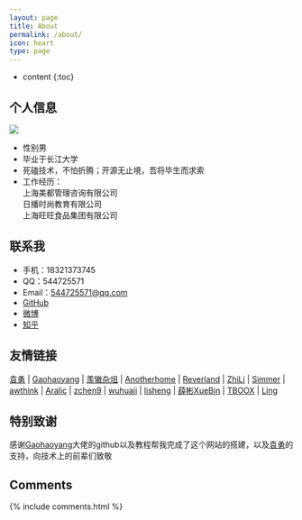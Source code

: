 ```yaml
---
layout: page
title: About
permalink: /about/
icon: heart
type: page
---
```


* content
{:toc}

## 个人信息

![](http://t1.aixinxi.net/o_1cu8ek2oss4j1aa62kp14jo2rla.jpg-j.jpg)
* 性别男
* 毕业于长江大学
* 死磕技术，不怕折腾；开源无止境，吾将毕生而求索
* 工作经历：
<br />上海美都管理咨询有限公司
<br />日播时尚教育有限公司
<br />上海旺旺食品集团有限公司


## 联系我
* 手机：18321373745
* QQ：544725571
* Email：544725571@qq.com
* [GitHub](https://github.com/newblueskylinux)
* [微博](http://weibo.com/zhyrh1314)
* [知乎](https://www.zhihu.com/people/zhengyu1992)

## 友情链接

 [袁勇](http://blog.pythoner.world/) \| [Gaohaoyang](https://gaohaoyang.github.io) \| [羡辙杂俎](http://zhangwenli.com/blog) \| [Anotherhome](https://www.anotherhome.net) \| [Reverland](http://reverland.org/) \| [ZhiLi](http://lizhipower.github.io/) \| [Simmer](http://simmer-jun.github.io/) \| [awthink](http://awthink.net/) \| [Aralic](http://aralic.github.io/) \| [zchen9](http://www.chen9.info/) \| [wuhuaji](http://wuhuaji.me/) \| [lisheng](http://www.lishengcn.cn/) \| [薛彬XueBin](http://axuebin.com/blog/) \| [TBOOX](http://www.tboox.org/cn/) \|  [Ling](http://linglinyp.com/)

## 特别致谢

感谢[Gaohaoyang](https://gaohaoyang.github.io)大佬的github以及教程帮我完成了这个网站的搭建，以及[袁勇](http://blog.pythoner.world/)的支持，向技术上的前辈们致敬

## Comments

{% include comments.html %}
